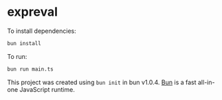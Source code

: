 # expreval

To install dependencies:

```bash
bun install
```

To run:

```bash
bun run main.ts
```

This project was created using `bun init` in bun v1.0.4. [Bun](https://bun.sh) is a fast all-in-one JavaScript runtime.
